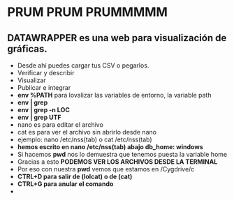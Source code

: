 # PRUM PRUM PRUMMMMM

## **DATAWRAPPER** es una web para visualización de gráficas.
- Desde ahí puedes cargar tus CSV o pegarlos.
- Verificar y describir
- Visualizar
- Publicar e integrar
- **env %PATH** para lovalizar las variables de entorno, la variable path
- **env | grep**
- **env | grep -n LOC**
- **env | grep UTF**
- nano es para editar el archivo
- cat es para ver el archivo sin abrirlo desde nano
- ejemplo: nano /etc/nss(tab) o cat /etc/nss(tab)
- **hemos escrito en nano /etc/nss(tab) abajo db_home: windows**
- Si hacemos **pwd** nos lo demuestra que tenemos puesta la variable home
- Gracias a esto **PODEMOS VER LOS ARCHIVOS DESDE LA TERMINAL**
- Por eso con nuestra **pwd** vemos que estamos en /Cygdrive/c
- **CTRL+D para salir de (lolcat) o de (cat)**
- **CTRL+G para anular el comando**
- 

